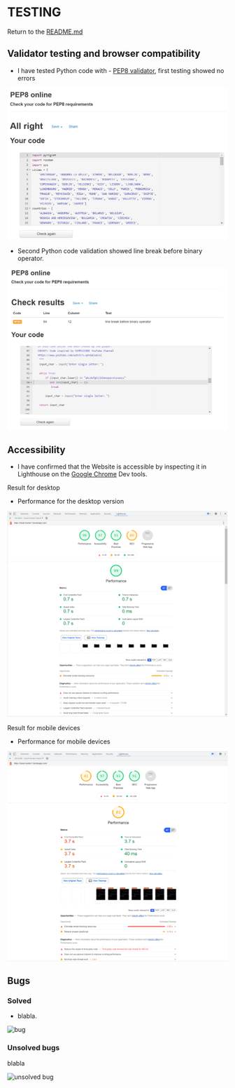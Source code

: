 # TESTING 

Return to the [README.md](REAMDE.md)

## Validator testing and browser compatibility
- I have tested Python code with - [PEP8 validator](http://pep8online.com/), first testing showed no errors

![validation1](documentation/images/pep8_check.png)

- Second Python code validation showed line break before binary operator.

![validation2](documentation/images/pep8_check2.png)

## Accessibility
- I have confirmed that the Website is accessible by inspecting it in Lighthouse on the [Google Chrome](https://www.google.com/) Dev tools.
    
Result for desktop 
 - Performance for the desktop version 

![desktop](documentation/images/lighthouse-desktop.png)

Result for mobile devices
- Performance for mobile devices 

![mobile](documentation/images/lighthouse-mobile.png)

## Bugs



### Solved
- blabla.

![bug](png)

### Unsolved bugs
blabla

![unsolved bug](png)
